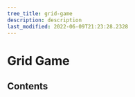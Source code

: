 ```yaml
---
tree_title: grid-game
description: description
last_modified: 2022-06-09T21:23:28.2328
---
```


# Grid Game

## Contents
